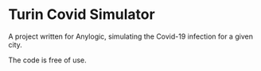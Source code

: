 # Turin Covid Simulator

A project written for Anylogic, simulating the Covid-19 infection for a given city.

The code is free of use.
